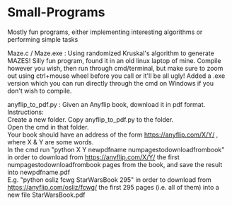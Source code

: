 # Small-Programs
Mostly fun programs, either implementing interesting algorithms or performing simple tasks  

Maze.c / Maze.exe : Using randomized Kruskal's algorithm to generate MAZES! Silly fun program, found it in an old linux laptop of mine. Compile however you wish, then run through cmd/terminal, but make sure to zoom out using ctrl+mouse wheel before you call or it'll be all ugly! Added a .exe version which you can run directly through the cmd on Windows if you don't wish to compile.  

anyflip_to_pdf.py : Given an Anyflip book, download it in pdf format.  
Instructions:  
Create a new folder. Copy anyflip_to_pdf.py to the folder.  
Open the cmd in that folder.  
Your book should have an address of the form https://anyflip.com/X/Y/  , where X & Y are some words.  
In the cmd run "python X Y newpdfname numpagestodownloadfrombook"  
in order to download from https://anyflip.com/X/Y/  the first numpagestodownloadfrombook pages from the book, and save the result into newpdfname.pdf  
E.g. "python osliz fcwg StarWarsBook 295" in order to download from https://anyflip.com/osliz/fcwg/ the first 295 pages (i.e. all of them) into a new file StarWarsBook.pdf  
